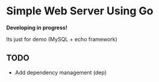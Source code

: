 # Simple Web Server Using Go

**Developing in progress!**

Its just for demo (MySQL + echo framework)

## TODO

- Add dependency management (dep)
